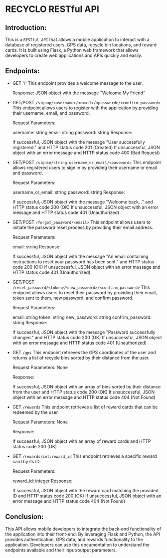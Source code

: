# RECYCLO RESTful API

## Introduction:

This is a `RESTful API` that allows a mobile application to interact with a database of registered users, GPS data, recycle bin locations, and reward cards. It is built using Flask, a Python web framework that allows developers to create web applications and APIs quickly and easily.

## Endpoints:

- GET '/'
    This endpoint provides a welcome message to the user.

    Response: JSON object with the message "Welcome My Friend"

- GET/POST `/signup/<username>/<email>/<password>/<confirm_password>`
    This endpoint allows users to register with the application by providing their username, email, and password.

    Request Parameters:

    username: string
    email: string
    password: string
    Response:

    If successful, JSON object with the message "User <username> successfully registered." and HTTP status code 201 (Created)
    If unsuccessful, JSON object with an error message and HTTP status code 400 (Bad Request)

- GET/POST `/signin/string:username_or_email/<password>`
    This endpoint allows registered users to sign in by providing their username or email and password.

    Request Parameters:

    username_or_email: string
    password: string
    Response:

    If successful, JSON object with the message "Welcome back, <username>." and HTTP status code 200 (OK)
    If unsuccessful, JSON object with an error message and HTTP status code 401 (Unauthorized)

- GET/POST `/forgot_password/<email>`
    This endpoint allows users to initiate the password reset process by providing their email address.

    Request Parameters:

    email: string
    Response:

    If successful, JSON object with the message "An email containing instructions to reset your password has been sent." and HTTP status code 200 (OK)
    If unsuccessful, JSON object with an error message and HTTP status code 401 (Unauthorized)

- GET/POST `/reset_password/<token>/<new_password>/<confirm_password>`
    This endpoint allows users to reset their password by providing their email, token sent to them, new password, and confirm password.

    Request Parameters:

    email: string
    token: string
    new_password: string
    confrim_password: string
    Response:

    If successful, JSON object with the message "Password successfully changed." and HTTP status code 200 (OK)
    If unsuccessful, JSON object with an error message and HTTP status code 401 (Unauthorized)

- GET `/gps`
    This endpoint retrieves the GPS coordinates of the user and returns a list of recycle bins sorted by their distance from the user.

    Request Parameters: None

    Response:

    If successful, JSON object with an array of bins sorted by their distance from the user and HTTP status code 200 (OK)
    If unsuccessful, JSON object with an error message and HTTP status code 404 (Not Found)

- GET `/rewards`
    This endpoint retrieves a list of reward cards that can be redeemed by the user.

    Request Parameters: None

    Response:

    If successful, JSON object with an array of reward cards and HTTP status code 200 (OK)

- GET `/rewards/int:reward_id`
    This endpoint retrieves a specific reward card by its ID.

    Request Parameters:

    reward_id: integer
    Response:

    If successful, JSON object with the reward card matching the provided ID and HTTP status code 200 (OK)
    If unsuccessful, JSON object with an error message and HTTP status code 404 (Not Found)

## Conclusion:

This API allows mobile developers to integrate the back-end functionality of the application into their front-end. By leveraging Flask and Python, the API provides authentication, GPS data, and rewards functionality to the application. Developers can use this documentation to understand the endpoints available and their input/output parameters.